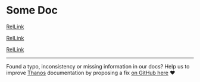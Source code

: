 # Some Doc

[RelLink](#some-doc)

[RelLink](../_index.md#group-handbook)

[RelLink](../Proposals/README.md)

---

Found a typo, inconsistency or missing information in our docs? Help us to improve [Thanos](https://thanos.io) documentation by proposing a fix [on GitHub here](https://github.com/thanos-io/thanos/edit/main/docs/doc.md) :heart:

